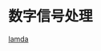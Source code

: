 # 数字信号处理
[lamda](https://www.lamda.nju.edu.cn/yehj/dsp2021/?AspxAutoDetectCookieSupport=1)

<!--stackedit_data:
eyJoaXN0b3J5IjpbMTUyMDAyNzMxMCwtNDI1ODQxMTU0XX0=
-->